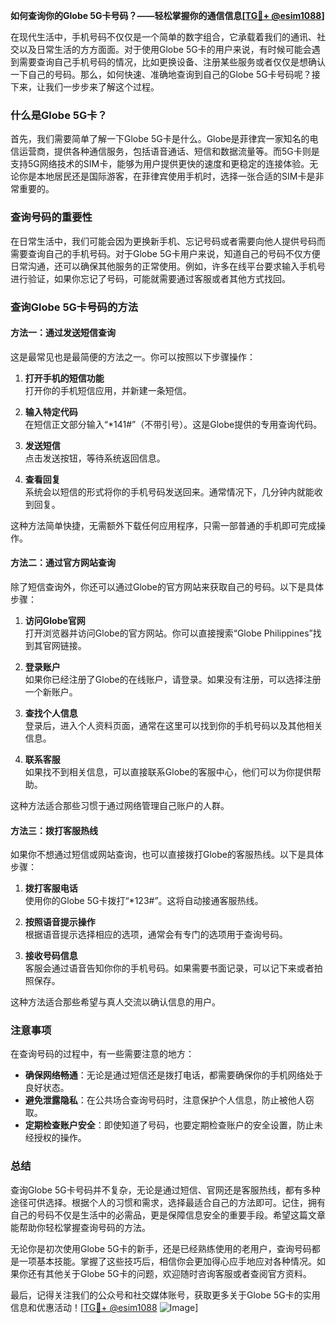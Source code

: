 **如何查询你的Globe 5G卡号码？——轻松掌握你的通信信息[[TG💪+ @esim1088](https://t.me/s/esim1088)]**

在现代生活中，手机号码不仅仅是一个简单的数字组合，它承载着我们的通讯、社交以及日常生活的方方面面。对于使用Globe 5G卡的用户来说，有时候可能会遇到需要查询自己手机号码的情况，比如更换设备、注册某些服务或者仅仅是想确认一下自己的号码。那么，如何快速、准确地查询到自己的Globe 5G卡号码呢？接下来，让我们一步步来了解这个过程。

### 什么是Globe 5G卡？

首先，我们需要简单了解一下Globe 5G卡是什么。Globe是菲律宾一家知名的电信运营商，提供各种通信服务，包括语音通话、短信和数据流量等。而5G卡则是支持5G网络技术的SIM卡，能够为用户提供更快的速度和更稳定的连接体验。无论你是本地居民还是国际游客，在菲律宾使用手机时，选择一张合适的SIM卡是非常重要的。

### 查询号码的重要性

在日常生活中，我们可能会因为更换新手机、忘记号码或者需要向他人提供号码而需要查询自己的手机号码。对于Globe 5G卡用户来说，知道自己的号码不仅方便日常沟通，还可以确保其他服务的正常使用。例如，许多在线平台要求输入手机号进行验证，如果你忘记了号码，可能就需要通过客服或者其他方式找回。

### 查询Globe 5G卡号码的方法

#### 方法一：通过发送短信查询

这是最常见也是最简便的方法之一。你可以按照以下步骤操作：

1. **打开手机的短信功能**  
   打开你的手机短信应用，并新建一条短信。

2. **输入特定代码**  
   在短信正文部分输入“*141#”（不带引号）。这是Globe提供的专用查询代码。

3. **发送短信**  
   点击发送按钮，等待系统返回信息。

4. **查看回复**  
   系统会以短信的形式将你的手机号码发送回来。通常情况下，几分钟内就能收到回复。

这种方法简单快捷，无需额外下载任何应用程序，只需一部普通的手机即可完成操作。

#### 方法二：通过官方网站查询

除了短信查询外，你还可以通过Globe的官方网站来获取自己的号码。以下是具体步骤：

1. **访问Globe官网**  
   打开浏览器并访问Globe的官方网站。你可以直接搜索“Globe Philippines”找到其官网链接。

2. **登录账户**  
   如果你已经注册了Globe的在线账户，请登录。如果没有注册，可以选择注册一个新账户。

3. **查找个人信息**  
   登录后，进入个人资料页面，通常在这里可以找到你的手机号码以及其他相关信息。

4. **联系客服**  
   如果找不到相关信息，可以直接联系Globe的客服中心，他们可以为你提供帮助。

这种方法适合那些习惯于通过网络管理自己账户的人群。

#### 方法三：拨打客服热线

如果你不想通过短信或网站查询，也可以直接拨打Globe的客服热线。以下是具体步骤：

1. **拨打客服电话**  
   使用你的Globe 5G卡拨打“*123#”。这将自动接通客服热线。

2. **按照语音提示操作**  
   根据语音提示选择相应的选项，通常会有专门的选项用于查询号码。

3. **接收号码信息**  
   客服会通过语音告知你你的手机号码。如果需要书面记录，可以记下来或者拍照保存。

这种方法适合那些希望与真人交流以确认信息的用户。

### 注意事项

在查询号码的过程中，有一些需要注意的地方：

- **确保网络畅通**：无论是通过短信还是拨打电话，都需要确保你的手机网络处于良好状态。
- **避免泄露隐私**：在公共场合查询号码时，注意保护个人信息，防止被他人窃取。
- **定期检查账户安全**：即使知道了号码，也要定期检查账户的安全设置，防止未经授权的操作。

### 总结

查询Globe 5G卡号码并不复杂，无论是通过短信、官网还是客服热线，都有多种途径可供选择。根据个人的习惯和需求，选择最适合自己的方法即可。记住，拥有自己的号码不仅是生活中的必需品，更是保障信息安全的重要手段。希望这篇文章能帮助你轻松掌握查询号码的方法。

无论你是初次使用Globe 5G卡的新手，还是已经熟练使用的老用户，查询号码都是一项基本技能。掌握了这些技巧后，相信你会更加得心应手地应对各种情况。如果你还有其他关于Globe 5G卡的问题，欢迎随时咨询客服或者查阅官方资料。

最后，记得关注我们的公众号和社交媒体账号，获取更多关于Globe 5G卡的实用信息和优惠活动！[[TG💪+ @esim1088](https://t.me/s/esim1088) ![Image](https://i.postimg.cc/4NQfJmqS/Snipaste-2025-05-13-00-14-12.png)]